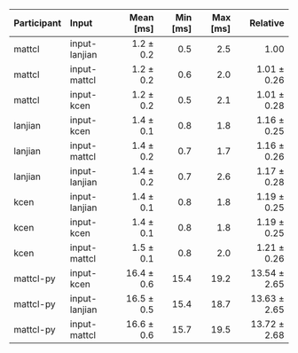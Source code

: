 | Participant | Input | Mean [ms] | Min [ms] | Max [ms] | Relative |
|:---|:---|---:|---:|---:|---:|
| mattcl | input-lanjian | 1.2 ± 0.2 | 0.5 | 2.5 | 1.00 |
| mattcl | input-mattcl | 1.2 ± 0.2 | 0.6 | 2.0 | 1.01 ± 0.26 |
| mattcl | input-kcen | 1.2 ± 0.2 | 0.5 | 2.1 | 1.01 ± 0.28 |
| lanjian | input-kcen | 1.4 ± 0.1 | 0.8 | 1.8 | 1.16 ± 0.25 |
| lanjian | input-mattcl | 1.4 ± 0.2 | 0.7 | 1.7 | 1.16 ± 0.26 |
| lanjian | input-lanjian | 1.4 ± 0.2 | 0.7 | 2.6 | 1.17 ± 0.28 |
| kcen | input-lanjian | 1.4 ± 0.1 | 0.8 | 1.8 | 1.19 ± 0.25 |
| kcen | input-kcen | 1.4 ± 0.1 | 0.8 | 1.8 | 1.19 ± 0.25 |
| kcen | input-mattcl | 1.5 ± 0.1 | 0.8 | 2.0 | 1.21 ± 0.26 |
| mattcl-py | input-kcen | 16.4 ± 0.6 | 15.4 | 19.2 | 13.54 ± 2.65 |
| mattcl-py | input-lanjian | 16.5 ± 0.5 | 15.4 | 18.7 | 13.63 ± 2.65 |
| mattcl-py | input-mattcl | 16.6 ± 0.6 | 15.7 | 19.5 | 13.72 ± 2.68 |
